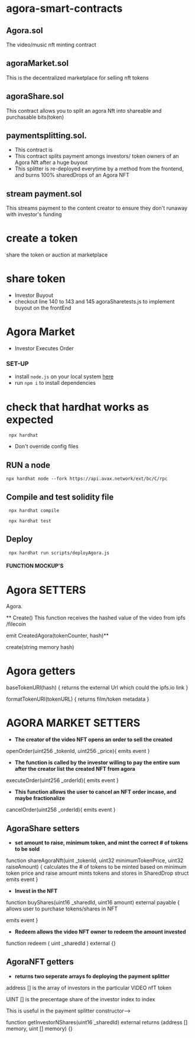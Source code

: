 # agora-smart-contracts

## Agora.sol 
 The video/music nft minting contract

## agoraMarket.sol
This is the decentralized marketplace for selling nft tokens 

## agoraShare.sol
 This contract allows you to split an agora Nft into shareable and purchasable bits(token)

## paymentsplitting.sol.
- This contract is
- This contract splits payment amongs investors/ token owners of an Agora Nft after a huge buyout
- This splitter is re-deployed everytime by a method from the frontend, and burns 100% sharedDrops of an 
 Agora NFT



<!-- Todo, not exactly profitable for this hackathon -->
## stream payment.sol
This streams payment to the content creator to ensure they don't runaway with investor's funding



# create a token
 share the token or auction at marketplace

# share token
- Investor Buyout 
- checkout line 140 to 143  and 145 agoraSharetests.js to implement buyout on the frontEnd

# Agora Market
- Investor Executes Order



### SET-UP
- install `node.js` on your local system [here](https://nodejs.org/en/)
- run `npm i` to install dependencies



# check that hardhat works as expected

```
 npx hardhat
```

- Don't override config files

## RUN a node

<!-- Open terminal, use env.example as example for .env variables for asserting correctness of configuration -->
```
npx hardhat node --fork https://api.avax.network/ext/bc/C/rpc

```

## Compile and test solidity file  

<!-- Open another terminal -->

```
 npx hardhat compile
```
```
 npx hardhat test
```

## Deploy
```
 npx hardhat run scripts/deployAgora.js
```




#### FUNCTION MOCKUP'S


# Agora SETTERS

Agora.

** Create()
This function receives the hashed value of the video from ipfs /filecoin

 emit CreatedAgora(tokenCounter, hash)**
 
 create(string memory hash)


# Agora getters

<!-- baseTokenURI(string memory hash) public pure returns (string memory) {
    return string(abi.encodePacked("https://ipfs.io", hash ));
  } -->

baseTokenURI(hash) {
  returns the external Url which could the ipfs.io link
}


formatTokenURI(tokenURL) {
  returns film/token metadata
  }


# AGORA MARKET SETTERS


* **The creator of the video NFT opens an order to sell the created**

openOrder(uint256 _tokenId, uint256 _price){
  emits event
}


* **The function is called by the investor willing to pay the entire sum after the creator list the created NFT from agora**

executeOrder(uint256 _orderId){
  emits event
}


* **This function allows the user to cancel an NFT order incase, and maybe fractionalize**

cancelOrder(uint256 _orderId){
  emits event
}


## AgoraShare setters


* **set amount to raise, minimum token, and mint the correct # of tokens to be sold**

function shareAgoraNft(uint _tokenId, uint32 minimumTokenPrice, uint32 raiseAmount) {
  calculates the # of tokens to be minted based on minimum token price and raise amount
   mints tokens and stores in SharedDrop struct
  emits event
}


* **Invest in the NFT**

 function buyShares(uint16 _sharedId, uint16 amount) external payable {
   allows user to purchase tokens/shares in NFT
   
   emits event
 }

* **Redeem allows the video NFT owner to redeem the amount invested**

function redeem ( uint _sharedId ) external {}


## AgoraNFT getters

* **returns two seperate arrays fo deploying the payment splitter**

address [] is the array of investors in the particular VIDEO nfT token 

UINT [] is the precentage share of the investor index to index

This is useful in the payment splitter constructor-->


function getInvestorNShares(uint16 _sharedId) external  returns (address [] memory, uint [] memory) {}
